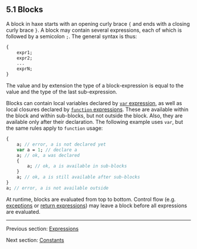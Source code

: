 ## 5.1 Blocks

A block in haxe starts with an opening curly brace `{` and ends with a closing curly brace `}`. A block may contain several expressions, each of which is followed by a semicolon `;`. The general syntax is thus:

```haxe
{
	expr1;
	expr2;
	...
	exprN;
}
```
The value and by extension the type of a block-expression is equal to the value and the type of the last sub-expression.

Blocks can contain local variables declared by [`var` expression](expression-var.md), as well as local closures declared by [`function` expressions](types-function.md). These are available within the block and within sub-blocks, but not outside the block. Also, they are available only after their declaration. The following example uses `var`, but the same rules apply to `function` usage:

```haxe
{
	a; // error, a is not declared yet
	var a = 1; // declare a
	a; // ok, a was declared
	{
		a; // ok, a is available in sub-blocks
	}
	a; // ok, a is still available after sub-blocks
}
a; // error, a is not available outside
```
At runtime, blocks are evaluated from top to bottom. Control flow (e.g. [exceptions](expression-try-catch.md) or [return expressions](expression-return.md)) may leave a block before all expressions 
are evaluated.

---

Previous section: [Expressions](expression.md)

Next section: [Constants](expression-constants.md)